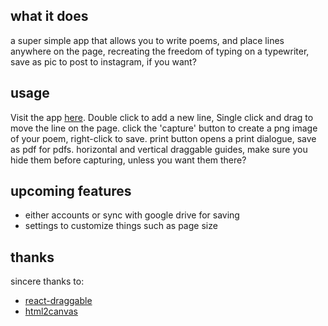## what it does

a super simple app that allows you to write poems, and place lines anywhere on the page, recreating the freedom of typing on a typewriter, save as pic to post to instagram, if you want?

## usage

Visit the app [here](https://nickk00324.github.io/doth).
Double click to add a new line,
Single click and drag to move the line on the page.
click the 'capture' button to create a png image of your poem, right-click to save.
print button opens a print dialogue, save as pdf for pdfs.
horizontal and vertical draggable guides, make sure you hide them before capturing, unless you want them there?

## upcoming features

- either accounts or sync with google drive for saving
- settings to customize things such as page size

## thanks

sincere thanks to:

- [react-draggable](https://github.com/mzabriskie/react-draggable)
- [html2canvas](https://html2canvas.hertzen.com/)


